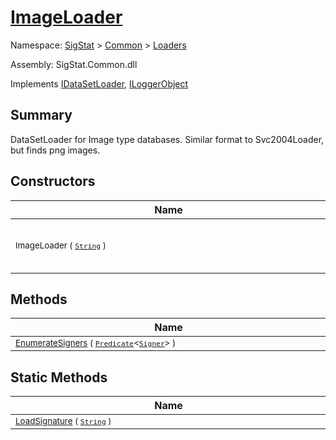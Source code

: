 # [ImageLoader](./ImageLoader.md)

Namespace: [SigStat]() > [Common](./../README.md) > [Loaders](./README.md)

Assembly: SigStat.Common.dll

Implements [IDataSetLoader](./IDataSetLoader.md), [ILoggerObject](./../ILoggerObject.md)

## Summary
DataSetLoader for Image type databases.  Similar format to Svc2004Loader, but finds png images.

## Constructors

| Name | Summary | 
| --- | --- | 
| <div style="width:490px"><sub>ImageLoader ( [`String`](https://docs.microsoft.com/en-us/dotnet/api/System.String) )</sub></div>| <sub>Initializes a new instance of the [Loaders.ImageLoader](https://github.com/hargitomi97/sigstat/blob/master/docs/md/SigStat/Common/Loaders/ImageLoader.md) class with specified database.</sub></div>| <br>


## Methods

| Name | Summary | 
| --- | --- | 
| <div style="width:490px"><sub>[EnumerateSigners](./Methods/ImageLoader-100663883.md) ( [`Predicate`](https://docs.microsoft.com/en-us/dotnet/api/System.Predicate-1)\<[`Signer`](./../Signer.md)> )</sub></div>| <sub></sub></div>| <br>


## Static Methods

| Name | Summary | 
| --- | --- | 
| <div style="width:490px"><sub>[LoadSignature](./Methods/ImageLoader-100663884.md) ( [`String`](https://docs.microsoft.com/en-us/dotnet/api/System.String) )</sub></div>| <sub></sub></div>| <br>


